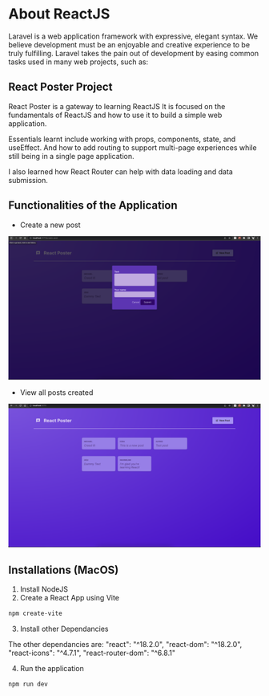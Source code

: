 # About ReactJS

Laravel is a web application framework with expressive, elegant syntax. We believe development must be an enjoyable and creative experience to be truly fulfilling. Laravel takes the pain out of development by easing common tasks used in many web projects, such as:

## React Poster Project

React Poster is a gateway to learning ReactJS
It is focused on the fundamentals of ReactJS and how to use it to build a simple web application.

Essentials learnt include working with props, components, state, and useEffect. And how to add routing to support multi-page experiences while still being in a single page application.

I also learned how React Router can help with data loading and data submission.

## Functionalities of the Application

- Create a new post

![Create Post](/readme-resources/create.png)

- View all posts created

![Create Post](/readme-resources/Posts.png)

## Installations (MacOS)

1. Install NodeJS
2. Create a React App using  Vite

```bash
npm create-vite
```

3. Install other Dependancies

The other dependancies are:
   "react": "^18.2.0",
    "react-dom": "^18.2.0",
    "react-icons": "^4.7.1",
    "react-router-dom": "^6.8.1"

4. Run the application

```bash
npm run dev
```
